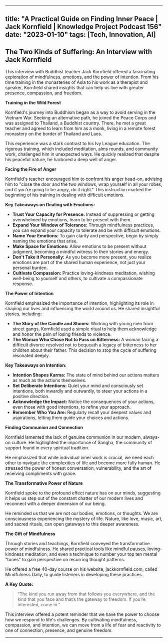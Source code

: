 
---
title: "A Practical Guide on Finding Inner Peace | Jack Kornfield | Knowledge Project Podcast 156"
date: "2023-01-10"
tags: [Tech, Innovation, AI]
---

## The Two Kinds of Suffering: An Interview with Jack Kornfield

This interview with Buddhist teacher Jack Kornfield offered a fascinating exploration of mindfulness, emotions, and the power of intention. From his time training in the monasteries of Asia to his work as a therapist and speaker, Kornfield shared insights that can help us live with greater presence, compassion, and freedom.

**Training in the Wild Forest**

Kornfield's journey into Buddhism began as a way to avoid serving in the Vietnam War. Seeking an alternative path, he joined the Peace Corps and was assigned to Thailand, a Buddhist country. There, he met a great teacher and agreed to learn from him as a monk, living in a remote forest monastery on the border of Thailand and Laos.

This experience was a stark contrast to his Ivy League education. The rigorous training, which included meditation, alms rounds, and community work, challenged him in unexpected ways. He quickly realized that despite his peaceful nature, he harbored a deep well of anger.

**Facing the Fire of Anger**

Kornfield's teacher encouraged him to confront his anger head-on, advising him to "close the door and the two windows, wrap yourself in all your robes, and if you're going to be angry, do it right." This instruction marked the beginning of his training in dealing with difficult emotions.

**Key Takeaways on Dealing with Emotions:**

* **Trust Your Capacity for Presence:** Instead of suppressing or getting overwhelmed by emotions, learn to be present with them.
* **Expand Your Window of Tolerance:** Through mindfulness practices, you can expand your capacity to tolerate and be with difficult emotions.
* **Name Your Emotions:** To gain clarity and perspective, begin by simply naming the emotions that arise.
* **Make Space for Emotions:** Allow emotions to be present without judgment, becoming a mindful witness to their stories and energy.
* **Don't Take it Personally:** As you become more present, you realize emotions are part of the shared human experience, not just your personal burden.
* **Cultivate Compassion:** Practice loving-kindness meditation, wishing well-being to yourself and others, to cultivate a compassionate response.

**The Power of Intention**

Kornfield emphasized the importance of intention, highlighting its role in shaping our lives and influencing the world around us. He shared insightful stories, including:

* **The Story of the Candle and Stones:** Working with young men from street gangs, Kornfield used a simple ritual to help them acknowledge and honor the pain of losing friends to violence.
* **The Woman Who Chose Not to Pass on Bitterness:** A woman facing a difficult divorce resolved not to bequeath a legacy of bitterness to her children about their father. This decision to stop the cycle of suffering resonated deeply.

**Key Takeaways on Intention:**

* **Intention Shapes Karma:** The state of mind behind our actions matters as much as the actions themselves.
* **Set Deliberate Intentions:** Quiet your mind and consciously set intentions, both inwardly and outwardly, to steer your actions in a positive direction.
* **Acknowledge the Impact:** Notice the consequences of your actions, even those with good intentions, to refine your approach.
* **Remember Who You Are:** Regularly recall your deepest values and aspirations, letting them guide your choices and actions.

**Finding Communion and Connection**

Kornfield lamented the lack of genuine communion in our modern, always-on culture. He highlighted the importance of Sangha, the community of support found in every spiritual tradition. 

He emphasized that while individual inner work is crucial, we need each other to navigate the complexities of life and become more fully human. He stressed the power of honest conversation, vulnerability, and the art of receiving compliments with grace.

**The Transformative Power of Nature**

Kornfield spoke to the profound effect nature has on our minds, suggesting it helps us step out of the constant chatter of our modern lives and reconnect with a deeper dimension of our being. 

He reminded us that we are not our bodies, emotions, or thoughts. We are consciousness experiencing the mystery of life. Nature, like love, music, art, and sacred rituals, can open gateways to this deeper awareness.

**The Gift of Mindfulness**

Through stories and teachings, Kornfield conveyed the transformative power of mindfulness. He shared practical tools like mindful pauses, loving-kindness meditation, and even a technique to number your top ten mental "tunes" to gain perspective on recurring thought patterns.

He offered a free 40-day course on his website, jackkornfield.com, called Mindfulness Daily, to guide listeners in developing these practices.

**A Key Quote:**

> “The kind you run away from that follows you everywhere, and the kind that you face and that’s the gateway to freedom. If you’re interested, come in."

This interview offered a potent reminder that we have the power to choose how we respond to life's challenges. By cultivating mindfulness, compassion, and intention, we can move from a life of fear and reactivity to one of connection, presence, and genuine freedom.

---
        